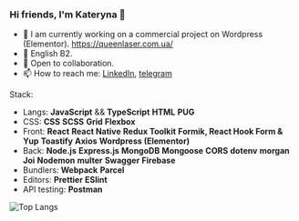 ### Hi friends, I'm Kateryna 👋

- 🌱 I am currently working on a commercial project on Wordpress (Elementor). https://queenlaser.com.ua/
- 🌱 English B2.
- 🤗 Open to collaboration.
- 📫 How to reach me: [LinkedIn](https://www.linkedin.com/in/bachkalo-kateryna/), [telegram](https://t.me/kateryna_b1)

Stack:

- Langs: **JavaScript** && **TypeScript** **HTML** **PUG**
- CSS: **CSS** **SCSS** **Grid** **Flexbox** 
- Front: **React** **React Native** **Redux Toolkit** **Formik, React Hook Form & Yup** **Toastify** **Axios** **Wordpress (Elementor)**
- Back: **Node.js** **Express.js** **MongoDB** **Mongoose** **CORS** **dotenv** **morgan** **Joi** **Nodemon** **multer** **Swagger** **Firebase**
- Bundlers: **Webpack** **Parcel**
- Editors: **Prettier** **ESlint**
- API testing: **Postman**
  
![Top Langs](https://github-readme-stats.vercel.app/api/top-langs/?username=KaterynaBachkalo&layout=compact&theme=tokyonight)



